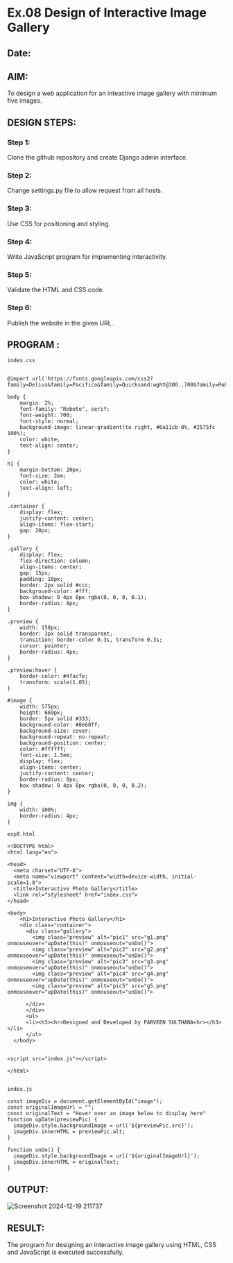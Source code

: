 # Ex.08 Design of Interactive Image Gallery
## Date:

## AIM:
To design a web application for an inteactive image gallery with minimum five images.

## DESIGN STEPS:

### Step 1:
Clone the github repository and create Django admin interface.

### Step 2:
Change settings.py file to allow request from all hosts.

### Step 3:
Use CSS for positioning and styling.

### Step 4:
Write JavaScript program for implementing interactivity.

### Step 5:
Validate the HTML and CSS code.

### Step 6:
Publish the website in the given URL.

## PROGRAM :
```
index.css


@import url('https://fonts.googleapis.com/css2?family=Delius&family=Pacifico&family=Quicksand:wght@300..700&family=Roboto:ital,wght@0,100;0,300;0,400;0,500;0,700;0,900;1,100;1,300;1,400;1,500;1,700;1,900&display=swap');

body {
    margin: 2%;
    font-family: "Roboto", serif;
    font-weight: 700;
    font-style: normal;
    background-image: linear-gradient(to right, #6a11cb 0%, #2575fc 100%);
    color: white;
    text-align: center;
}

h1 {
    margin-bottom: 20px;
    font-size: 2em;
    color: white;
    text-align: left;
}

.container {
    display: flex;
    justify-content: center;
    align-items: flex-start;
    gap: 20px;
}

.gallery {
    display: flex;
    flex-direction: column;
    align-items: center;
    gap: 15px;
    padding: 10px;
    border: 2px solid #ccc;
    background-color: #fff;
    box-shadow: 0 4px 8px rgba(0, 0, 0, 0.1);
    border-radius: 8px;
}

.preview {
    width: 150px;
    border: 3px solid transparent;
    transition: border-color 0.3s, transform 0.3s;
    cursor: pointer;
    border-radius: 4px;
}

.preview:hover {
    border-color: #4facfe;
    transform: scale(1.05);
}

#image {
    width: 575px;
    height: 669px;
    border: 5px solid #333;
    background-color: #8e68ff;
    background-size: cover;
    background-repeat: no-repeat;
    background-position: center;
    color: #ffffff;
    font-size: 1.5em;
    display: flex;
    align-items: center;
    justify-content: center;
    border-radius: 8px;
    box-shadow: 0 4px 8px rgba(0, 0, 0, 0.2);
}

img {
    width: 100%;
    border-radius: 4px;
}

exp8.html

<!DOCTYPE html>
<html lang="en">

<head>
  <meta charset="UTF-8">
  <meta name="viewport" content="width=device-width, initial-scale=1.0">
  <title>Interactive Photo Gallery</title>
  <link rel="stylesheet" href="index.css">
</head>

<body>
    <h1>Interactive Photo Gallery</h1>
    <div class="container">
      <div class="gallery">
        <img class="preview" alt="pic1" src="g1.png" onmouseover="upDate(this)" onmouseout="unDo()">
        <img class="preview" alt="pic2" src="g2.png" onmouseover="upDate(this)" onmouseout="unDo()">
        <img class="preview" alt="pic3" src="g3.png" onmouseover="upDate(this)" onmouseout="unDo()">
        <img class="preview" alt="pic4" src="g4.png" onmouseover="upDate(this)" onmouseout="unDo()">
        <img class="preview" alt="pic5" src="g5.png" onmouseover="upDate(this)" onmouseout="unDo()">
        
      </div>
      </div>
      <ul>
      <li><h3><hr>Designed and Developed by PARVEEN SULTHANA<hr></h3></li>
      </ul>
  </body>
  
  
<script src="index.js"></script>

</html>


index.js

const imageDiv = document.getElementById("image");
const originalImageUrl = "";
const originalText = "Hover over an image below to display here"
function upDate(previewPic) {
  imageDiv.style.backgroundImage = url('${previewPic.src}');
  imageDiv.innerHTML = previewPic.alt;
}

function unDo() {
  imageDiv.style.backgroundImage = url('${originalImageUrl}');
  imageDiv.innerHTML = originalText;
}

```


## OUTPUT:
![Screenshot 2024-12-19 211737](https://github.com/user-attachments/assets/a3af2dcf-e34e-4707-85f0-b7e72cc3d629)

## RESULT:
The program for designing an interactive image gallery using HTML, CSS and JavaScript is executed successfully.
